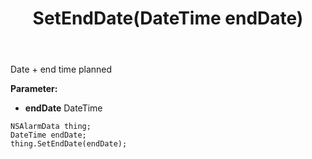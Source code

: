 ﻿---
uid: crmscript_ref_NSAlarmData_SetEndDate
title: SetEndDate(DateTime endDate)
intellisense: NSAlarmData.SetEndDate
keywords: NSAlarmData, GetEndDate
so.topic: reference
---

Date + end time planned

**Parameter:** 
 - **endDate** DateTime

```crmscript
NSAlarmData thing;
DateTime endDate;
thing.SetEndDate(endDate);
```

